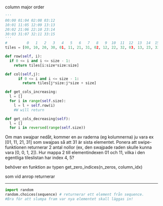 column major order

```python
'''
00:00 01:04 02:08 03:12
10:01 11:05 12:09 13:13
20:02 21:06 22:10 23:14
30:03 31:07 32:11 33:15
'''
#         0   1   2   3   4   5   6   7   8   9  10  11  12  13  14  15   
tiles = [00, 10, 20, 30, 01, 11, 21, 31, 02, 12, 22, 32, 03, 13, 23, 33]
```

```python
def row(self, i):
  if 0 <= i and i <= size - 1:
    return tiles[i:size*size:size]
```

```python
def col(self,j):
      if 0 <= i and i <= size - 1:
        return tiles[j*size:j*size + size]
```

```python
def get_cols_increasing:
  l = []
  for i in range(self.size):
    l = l + self.row(i)
    #W will return
```

```python
def get_cols_decreasing(self):
  l = []
  for i in reversed(range(self.size))

```

Om man swajpar nedåt, kommer en av raderna (eg kolumnerna) ju vara ex [01, 11, 21, 31] som swajpas så att 31 är sista elementet. Ponera att swipe-funktionen returnerar 2 antal nollor (ex, den swajpade raden skulle kunna vara [0, 0, 1, 2]). Hur mappa 2 till elementindexen 01 och 11, vilka i den egentliga tileslistan har index 4, 5?

behöver en funktion av typen get_zero_indices(n_zeros, column_idx)

som vid anrop returnerar

----------

```python
import random
random.choices(sequence) # returnerar ett element från sequence.
#Bra för att slumpa fram var nya elementet skall läggas in!
```
